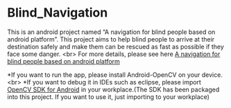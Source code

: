 Blind_Navigation
================

This is an android project named “A navigation for blind people based on android platform”. 
This project aims to help blind people to arrive at their destination safely and make them 
can be rescued as fast as possible if they face some danger.
<br\>
For more details, please see here <a href="http://www.bxs.moe/archives/93">A navigation for blind people based on android platform</a>

*If you want to run the app, please install Android-OpenCV on your device.<br\>
*If you want to debug it in IDEs such as eclipse, please import <a href="https://sourceforge.net/projects/opencvlibrary/files/opencv-android/2.4.10/OpenCV-2.4.10-android-sdk.zip/download" target="_blank">OpenCV SDK for Android</a> in your workplace.(The SDK has been packaged into this project. If you want to use it, just importing to your workplace)
